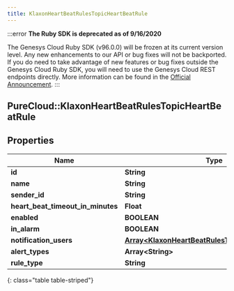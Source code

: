 ```yaml
---
title: KlaxonHeartBeatRulesTopicHeartBeatRule
---
```


:::error
**The Ruby SDK is deprecated as of 9/16/2020**

The Genesys Cloud Ruby SDK (v96.0.0) will be frozen at its current version level. Any new enhancements to our API or bug fixes will not be backported. If you do need to take advantage of new features or bug fixes outside the Genesys Cloud Ruby SDK, you will need to use the Genesys Cloud REST endpoints directly. More information can be found in the [Official Announcement](https://developer.mypurecloud.com/forum/t/announcement-genesys-cloud-ruby-sdk-end-of-life/8850).
:::


## PureCloud::KlaxonHeartBeatRulesTopicHeartBeatRule

## Properties

|Name | Type | Description | Notes|
|------------ | ------------- | ------------- | -------------|
| **id** | **String** |  | [optional] |
| **name** | **String** |  | [optional] |
| **sender_id** | **String** |  | [optional] |
| **heart_beat_timeout_in_minutes** | **Float** |  | [optional] |
| **enabled** | **BOOLEAN** |  | [optional] |
| **in_alarm** | **BOOLEAN** |  | [optional] |
| **notification_users** | [**Array&lt;KlaxonHeartBeatRulesTopicNotificationUser&gt;**](KlaxonHeartBeatRulesTopicNotificationUser.html) |  | [optional] |
| **alert_types** | **Array&lt;String&gt;** |  | [optional] |
| **rule_type** | **String** |  | [optional] |
{: class="table table-striped"}


